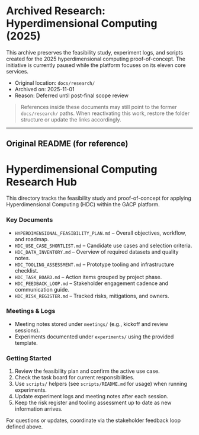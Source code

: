 # Archived Research: Hyperdimensional Computing (2025)

This archive preserves the feasibility study, experiment logs, and scripts created for the 2025 hyperdimensional computing proof-of-concept. The initiative is currently paused while the platform focuses on its eleven core services.

- Original location: `docs/research/`
- Archived on: 2025-11-01
- Reason: Deferred until post-final scope review

> References inside these documents may still point to the former `docs/research/` paths. When reactivating this work, restore the folder structure or update the links accordingly.

---

## Original README (for reference)

# Hyperdimensional Computing Research Hub

This directory tracks the feasibility study and proof-of-concept for applying Hyperdimensional Computing (HDC) within the GACP platform.

### Key Documents

- `HYPERDIMENSIONAL_FEASIBILITY_PLAN.md` – Overall objectives, workflow, and roadmap.
- `HDC_USE_CASE_SHORTLIST.md` – Candidate use cases and selection criteria.
- `HDC_DATA_INVENTORY.md` – Overview of required datasets and quality notes.
- `HDC_TOOLING_ASSESSMENT.md` – Prototype tooling and infrastructure checklist.
- `HDC_TASK_BOARD.md` – Action items grouped by project phase.
- `HDC_FEEDBACK_LOOP.md` – Stakeholder engagement cadence and communication guide.
- `HDC_RISK_REGISTER.md` – Tracked risks, mitigations, and owners.

### Meetings & Logs

- Meeting notes stored under `meetings/` (e.g., kickoff and review sessions).
- Experiments documented under `experiments/` using the provided template.

### Getting Started

1. Review the feasibility plan and confirm the active use case.
2. Check the task board for current responsibilities.
3. Use `scripts/` helpers (see `scripts/README.md` for usage) when running experiments.
4. Update experiment logs and meeting notes after each session.
5. Keep the risk register and tooling assessment up to date as new information arrives.

For questions or updates, coordinate via the stakeholder feedback loop defined above.
